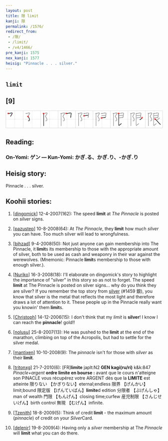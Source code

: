 ```yaml
---
layout: post
title: 限 limit
kanji: 限
permalink: /1576/
redirect_from:
 - /限/
 - /limit/
 - /v4/1466/
pre_kanji: 1575
nex_kanji: 1577
heisig: "Pinnacle . . . silver."
---
```


## `limit`

## [9]

<div class="stroke"><img src="../images/E99990.png" /></div>

## Reading:

### On-Yomi: ゲン &mdash; Kun-Yomi: かぎ.る、かぎ.り、-かぎ.り

## Heisig story:

Pinnacle . . . silver.

## Koohii stories:

1) [<a href="http://kanji.koohii.com/profile/dingomick">dingomick</a>] 12-4-2007(162): The speed <strong>limit</strong> at <em>The Pinnacle</em> is posted on <em>silver</em> signs.

2) [<a href="http://kanji.koohii.com/profile/pazustep">pazustep</a>] 10-8-2008(64): At <em>The Pinnacle</em>, they<strong> limit</strong> how much <em>silver</em> you can have. Too much silver will lead to wrongfulness.

3) [<a href="http://kanji.koohii.com/profile/bihzad">bihzad</a>] 9-4-2008(50): Not just anyone can gain membership into The Pinnacle, it<strong> limit</strong>s its membership to those with the appropriate amount of silver, both to be used as cash and weaponry in their war against the werewolves. (Mnemonic: Pinnacle<strong> limit</strong>s membership to those with enough silver.).

4) [<a href="http://kanji.koohii.com/profile/Nuriko">Nuriko</a>] 16-3-2008(18): I&#039;ll elaborate on dingomick&#039;s story to highlight the importance of &quot;silver&quot; in this story so as not to forget. The speed<strong> limit</strong> at The Pinnacle is posted on silver signs... why do you think they are silver? If you remember the top story from <a href="../1459">silver</a> (#1459 銀), you know that silver is the metal that reflects the most light and therefore draws a lot of attention to it. These people up in the Pinnacle really want you knowin&#039; them<strong> limit</strong>s.

5) [<a href="http://kanji.koohii.com/profile/Christoph">Christoph</a>] 14-12-2006(15): I don&#039;t think that my <em>limit</em> is <strong>silver</strong>! I know I can reach the <strong>pinnacle</strong>! gold!!

6) [<a href="http://kanji.koohii.com/profile/nolusu">nolusu</a>] 25-8-2007(13): He was pushed to the<strong> limit</strong> at the end of the marathon, climbing on top of the Acropolis, but had to settle for the silver medal.

7) [<a href="http://kanji.koohii.com/profile/mantixen">mantixen</a>] 10-10-2008(9): The <em>pinnacle</em> isn&#039;t for those with <em>silver</em> as their<strong> limit</strong>.

8) [<a href="http://kanji.koohii.com/profile/tritonxg">tritonxg</a>] 21-7-2010(6): [FR]<strong>limite</strong> japlt:N2 <strong>GEN kagi(ru/ri)</strong> k&amp;k:847 <em>Pinacle+argent</em> <strong>ordre<strong> limit</strong>e en bourse :</strong> avant que le cours n&#039;atteigne son PINACLE vous récupérez votre ARGENT dès que la <strong>LIMITE</strong> est atteinte 限りない 【かぎりない】eternal;endless 限界 【げんかい】limit;bound 限定版 【げんていばん】<strong>limite</strong>d edition 分限者 【ぶげんしゃ】man of wealth 門限 【もんげん】closing time;curfew 産児制限 【さんじせいげん】birth control 無現 【むげん】infinite.

9) [<a href="http://kanji.koohii.com/profile/Tzenith">Tzenith</a>] 18-8-2009(5): Think of credit<strong> limit</strong> - the maximum amount (<em>pinnacle</em>) of credit on your <em>Silver</em>Card.

10) [<a href="http://kanji.koohii.com/profile/delenir">delenir</a>] 19-8-2009(4): Having only a <em>silver</em> membership at The <em>Pinnacle</em> will <strong>limit</strong> what you can do there.
